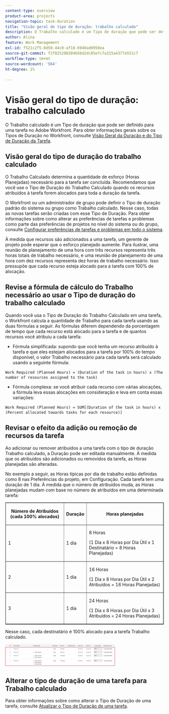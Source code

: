 ```yaml
---
content-type: overview
product-area: projects
navigation-topic: task-duration
title: "Visão geral do tipo de duração: trabalho calculado"
description: O Trabalho calculado é um Tipo de duração que pode ser definido para uma tarefa no Adobe Workfront. Para obter informações gerais sobre Tipos de duração no Workfront, consulte Visão geral da duração da tarefa e Tipo de duração.
author: Alina
feature: Work Management
exl-id: f521c2f5-8d58-44c0-af18-6940ad0950ea
source-git-commit: f2f825280204b56d2dc85efc7a315a4377e551c7
workflow-type: tm+mt
source-wordcount: '564'
ht-degree: 1%

---
```


# Visão geral do tipo de duração: trabalho calculado

O Trabalho calculado é um Tipo de duração que pode ser definido para uma tarefa no Adobe Workfront. Para obter informações gerais sobre os Tipos de Duração no Workfront, consulte [Visão Geral da Duração e do Tipo de Duração da Tarefa](../../../manage-work/tasks/taskdurtn/task-duration-and-duration-type.md).

## Visão geral do tipo de duração do trabalho calculado

O Trabalho Calculado determina a quantidade de esforço (Horas Planejadas) necessário para a tarefa ser concluída. Recomendamos que você use o Tipo de Duração do Trabalho Calculado quando os recursos atribuídos à tarefa forem alocados para toda a duração da tarefa.

O Workfront ou um administrador de grupo pode definir o Tipo de duração padrão do sistema ou grupo como Trabalho calculado. Nesse caso, todas as novas tarefas serão criadas com esse Tipo de Duração. Para obter informações sobre como alterar as preferências de tarefas e problemas como parte das preferências de projetos no nível do sistema ou do grupo, consulte [Configurar preferências de tarefas e problemas em todo o sistema](../../../administration-and-setup/set-up-workfront/configure-system-defaults/set-task-issue-preferences.md).

À medida que recursos são adicionados a uma tarefa, um gerente de projeto pode esperar que o esforço planejado aumente. Para ilustrar, uma reunião de planejamento de uma hora com três recursos representa três horas totais de trabalho necessário, e uma reunião de planejamento de uma hora com dez recursos representa dez horas de trabalho necessário. Isso pressupõe que cada recurso esteja alocado para a tarefa com 100% de alocação.

## Revise a fórmula de cálculo do Trabalho necessário ao usar o Tipo de duração do trabalho calculado

Quando você usa o Tipo de Duração do Trabalho Calculado em uma tarefa, o Workfront calcula a quantidade de Trabalho para cada tarefa usando as duas fórmulas a seguir. As fórmulas diferem dependendo da porcentagem de tempo que cada recurso está alocado para a tarefa e de quantos recursos você atribuiu a cada tarefa:

* Fórmula simplificada: supondo que você tenha um recurso atribuído à tarefa e que eles estejam alocados para a tarefa por 100% do tempo disponível, o valor Trabalho necessário para cada tarefa será calculado usando a seguinte fórmula:

```
Work Required (Planned Hours) = (Duration of the task in hours) x (The number of resources assigned to the task)
```

* Fórmula complexa: se você atribuir cada recurso com várias alocações, a fórmula leva essas alocações em consideração e leva em conta essas variações:

```
Work Required (Planned Hours) = SUM[(Duration of the task in hours) x (Percent allocated towards tasks for each resource)]
```

## Revisar o efeito da adição ou remoção de recursos da tarefa

Ao adicionar ou remover atribuídos a uma tarefa com o tipo de duração Trabalho calculado, a Duração pode ser editada manualmente. À medida que os atribuídos são adicionados ou removidos da tarefa, as Horas planejadas são alteradas.

No exemplo a seguir, as Horas típicas por dia de trabalho estão definidas como 8 nas Preferências do projeto, em Configuração. Cada tarefa tem uma duração de 1 dia. À medida que o número de atribuídos muda, as Horas planejadas mudam com base no número de atribuídos em uma determinada tarefa:

<table border="1" cellspacing="15" cellpadding="1"> 
 <col> 
 <col> 
 <col> 
 <thead> 
  <tr> 
   <th> <p><strong>Número de Atribuídos (cada 100% alocados)</strong> </p> </th> 
   <th> <p><strong>Duração</strong> </p> </th> 
   <th> <p><strong>Horas planejadas</strong> </p> </th> 
  </tr> 
 </thead> 
 <tbody> 
  <tr> 
   <td> <p>1</p> </td> 
   <td> <p>1 dia</p> </td> 
   <td> <p>8 Horas</p> <p>(1 Dia x 8 Horas por Dia Útil x 1 Destinatário = 8 Horas Planejadas)</p> </td> 
  </tr> 
  <tr> 
   <td> <p>2</p> </td> 
   <td> <p>1 dia</p> </td> 
   <td> <p>16 Horas</p> <p>(1 Dia x 8 Horas por Dia Útil x 2 Atribuídos = 16 Horas Planejadas)</p> </td> 
  </tr> 
  <tr> 
   <td> <p>3</p> </td> 
   <td> <p>1 dia</p> </td> 
   <td> <p>24 Horas</p> <p>(1 Dia x 8 Horas por Dia Útil x 3 Atribuídos = 24 Horas Planejadas)</p> </td> 
  </tr> 
 </tbody> 
</table>

Nesse caso, cada destinatário é 100% alocado para a tarefa Trabalho calculado.

![](assets/calcwork-350x71.png)

## Alterar o tipo de duração de uma tarefa para Trabalho calculado

Para obter informações sobre como alterar o Tipo de Duração de uma tarefa, consulte [Atualizar o Tipo de Duração de uma tarefa](../../../manage-work/tasks/taskdurtn/update-duration-type-of-task.md).

<!--
<p data-mc-conditions="QuicksilverOrClassic.Draft mode">(NOTE: replaced with new article linked above)</p>
-->

<!--
<ol data-mc-conditions="QuicksilverOrClassic.Draft mode">
<li value="1">Go to a task for which you want to change the Duration Type.</li>
<li value="2"> <p data-mc-conditions="QuicksilverOrClassic.Quicksilver">Click <strong>Task Details</strong> in the left panel, then in the Overview area double click <strong>Duration Type</strong>. </p> </li>
<li value="3">Select <strong>Calculated Work</strong> from the drop-down menu.</li>
<li value="4">Click <strong>Save</strong> <strong>Changes</strong>.</li>
</ol>
-->
